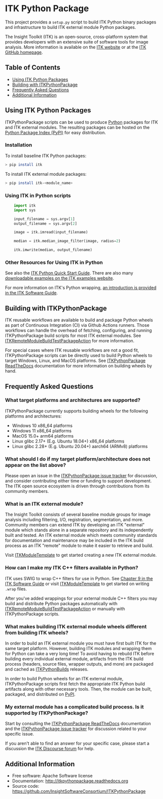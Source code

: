 # ITK Python Package

This project provides a `setup.py` script to build ITK Python binary
packages and infrastructure to build ITK external module Python
packages.

The Insight Toolkit (ITK) is an open-source, cross-platform system that provides developers
with an extensive suite of software tools for image analysis.
More information is available on the [ITK website](https://itk.org/)
or at the [ITK GitHub homepage](https://github.com/insightSoftwareConsortium/ITK).

## Table of Contents

- [Using ITK Python Packages](#using-itk-python-packages)
- [Building with ITKPythonPackage](#building-with-itkpythonpackage)
- [Frequently Asked Questions](#frequently-asked-questions)
- [Additional Information](#additional-information)

## Using ITK Python Packages

ITKPythonPackage scripts can be used to produce [Python](https://www.python.org/) packages
for ITK and ITK external modules. The resulting packages can be
hosted on the [Python Package Index (PyPI)](https://pypi.org/)
for easy distribution.

### Installation

To install baseline ITK Python packages:

```sh
> pip install itk
```

To install ITK external module packages:

```sh
> pip install itk-<module_name>
```

### Using ITK in Python scripts

```python
    import itk
    import sys

    input_filename = sys.argv[1]
    output_filename = sys.argv[2]

    image = itk.imread(input_filename)

    median = itk.median_image_filter(image, radius=2)

    itk.imwrite(median, output_filename)
```

### Other Resources for Using ITK in Python

See also the [ITK Python Quick Start
Guide](https://itkpythonpackage.readthedocs.io/en/master/Quick_start_guide.html).
There are also many [downloadable examples on the ITK examples website](https://examples.itk.org/search.html?q=Python).

For more information on ITK's Python wrapping, [an introduction is
provided in the ITK Software
Guide](https://itk.org/ITKSoftwareGuide/html/Book1/ITKSoftwareGuide-Book1ch3.html#x32-420003.7).

## Building with ITKPythonPackage

ITK reusable workflows are available to build and package Python wheels as
part of Continuous Integration (CI) via Github Actions runners.
Those workflows can handle the overhead of fetching, configuring, and
running ITKPythonPackage build scripts for most ITK external modules.
See [ITKRemoteModuleBuildTestPackageAction](https://github.com/InsightSoftwareConsortium/ITKRemoteModuleBuildTestPackageAction)
for more information.

For special cases where ITK reusable workflows are not a good fit,
ITKPythonPackage scripts can be directly used to build Python wheels
to target Windows, Linux, and MacOS platforms. See
[ITKPythonPackage ReadTheDocs](https://itkpythonpackage.readthedocs.io/en/master/Build_ITK_Module_Python_packages.html)
documentation for more information on building wheels by hand.

## Frequently Asked Questions

### What target platforms and architectures are supported?

ITKPythonPackage currently supports building wheels for the following platforms and architectures:
- Windows 10 x86_64 platforms
- Windows 11 x86_64 platforms
- MacOS 15.0+ arm64 platforms
- Linux glibc 2.17+ (E.g. Ubuntu 18.04+) x86_64 platforms
- Linux glibc 2.28+ (E.g. Ubuntu 20.04+) aarch64 (ARMv8) platforms

### What should I do if my target platform/architecture does not appear on the list above?

Please open an issue in the [ITKPythonPackage issue tracker](https://github.com/InsightSoftwareConsortium/ITKPythonPackage/issues)
for discussion, and consider contributing either time or funding to support
development. The ITK open source ecosystem is driven through contributions from its community members.

### What is an ITK external module?

The Insight Toolkit consists of several baseline module groups for image analysis
including filtering, I/O, registration, segmentation, and more. Community members
can extend ITK by developing an ITK "external" module which stands alone in a separate
repository and its independently built and tested. An ITK external module which
meets community standards for documentation and maintenance may be included in the
ITK build process as an ITK "remote" module to make it easier to retrieve and build.

Visit [ITKModuleTemplate](https://github.com/insightSoftwareConsortium/ITKmoduletemplate)
to get started creating a new ITK external module.

### How can I make my ITK C++ filters available in Python?

ITK uses SWIG to wrap C++ filters for use in Python.
See [Chapter 9 in the ITK Software Guide](https://itk.org/ITKSoftwareGuide/html/Book1/ITKSoftwareGuide-Book1ch9.html)
or visit [ITKModuleTemplate](https://github.com/insightSoftwareConsortium/ITKmoduletemplate)
to get started on writing `.wrap` files.

After you've added wrappings for your external module C++ filters
you may build and distribute Python packages automatically with
[ITKRemoteModuleBuildTestPackageAction](https://github.com/InsightSoftwareConsortium/ITKRemoteModuleBuildTestPackageAction)
or manually with ITKPythonPackage scripts.

### What makes building ITK external module wheels different from building ITK wheels?

In order to build an ITK external module you must have first built ITK for the same target platform.
However, building ITK modules and wrapping them for Python can take a very long time!
To avoid having to rebuild ITK before building every individual external module,
artifacts from the ITK build process (headers, source files, wrapper outputs, and more) are
packaged and cached as [ITKPythonBuilds](https://github.com/insightSoftwareConsortium/ITKpythonbuilds)
releases.

In order to build Python wheels for an ITK external module, ITKPythonPackage scripts
first fetch the appropriate ITK Python build artifacts along with other necessary
tools. Then, the module can be built, packaged, and distributed on [PyPI](https://pypi.org/).

### My external module has a complicated build process. Is it supported by ITKPythonPackage?

Start by consulting the [ITKPythonPackage ReadTheDocs](https://itkpythonpackage.readthedocs.io/en/master/Build_ITK_Module_Python_packages.html)
documentation and the [ITKPythonPackage issue tracker](https://github.com/InsightSoftwareConsortium/ITKPythonPackage/issues)
for discussion related to your specific issue.

If you aren't able to find an answer for your specific case, please start a discussion the
[ITK Discourse forum](https://discourse.itk.org/) for help.

## Additional Information

-   Free software: Apache Software license
-   Documentation: <http://itkpythonpackage.readthedocs.org>
-   Source code: <https://github.com/InsightSoftwareConsortium/ITKPythonPackage>
